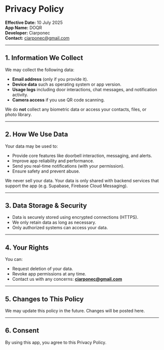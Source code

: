 # Privacy Policy

**Effective Date:** 10 July 2025  
**App Name:** DOQR  
**Developer:** Ciarponec  
**Contact:** ciarponec@gmail.com

---

## 1. Information We Collect

We may collect the following data:

- **Email address** (only if you provide it).
- **Device data** such as operating system or app version.
- **Usage logs** including door interactions, chat messages, and notification activity.
- **Camera access** if you use QR code scanning.

We do **not** collect any biometric data or access your contacts, files, or photo library.

---

## 2. How We Use Data

Your data may be used to:

- Provide core features like doorbell interaction, messaging, and alerts.
- Improve app reliability and performance.
- Send you real-time notifications (with your permission).
- Ensure safety and prevent abuse.

We never sell your data. Your data is only shared with backend services that support the app (e.g. Supabase, Firebase Cloud Messaging).

---

## 3. Data Storage & Security

- Data is securely stored using encrypted connections (HTTPS).
- We only retain data as long as necessary.
- Only authorized systems can access your data.

---

## 4. Your Rights

You can:

- Request deletion of your data.
- Revoke app permissions at any time.
- Contact us with any concerns: **ciarponec@gmail.com**

---

## 5. Changes to This Policy

We may update this policy in the future. Changes will be posted here.

---

## 6. Consent

By using this app, you agree to this Privacy Policy.
